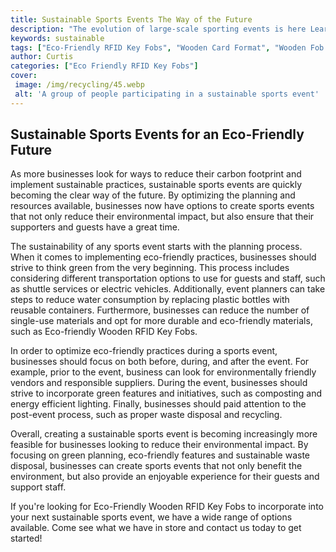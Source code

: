 ```yaml
---
title: Sustainable Sports Events The Way of the Future
description: "The evolution of large-scale sporting events is here Learn the basics of sustainable sports and why it is the way of the future Discover the challenges benefits and cutting-edge solutions to make events more sustainable"
keywords: sustainable
tags: ["Eco-Friendly RFID Key Fobs", "Wooden Card Format", "Wooden Fob Format", "Event Venues"]
author: Curtis
categories: ["Eco Friendly RFID Key Fobs"]
cover: 
 image: /img/recycling/45.webp
 alt: 'A group of people participating in a sustainable sports event'
---
```

## Sustainable Sports Events for an Eco-Friendly Future
As more businesses look for ways to reduce their carbon footprint and implement sustainable practices, sustainable sports events are quickly becoming the clear way of the future. By optimizing the planning and resources available, businesses now have options to create sports events that not only reduce their environmental impact, but also ensure that their supporters and guests have a great time. 

The sustainability of any sports event starts with the planning process. When it comes to implementing eco-friendly practices, businesses should strive to think green from the very beginning. This process includes considering different transportation options to use for guests and staff, such as shuttle services or electric vehicles. Additionally, event planners can take steps to reduce water consumption by replacing plastic bottles with reusable containers. Furthermore, businesses can reduce the number of single-use materials and opt for more durable and eco-friendly materials, such as Eco-friendly Wooden RFID Key Fobs. 

In order to optimize eco-friendly practices during a sports event, businesses should focus on both before, during, and after the event. For example, prior to the event, business can look for environmentally friendly vendors and responsible suppliers. During the event, businesses should strive to incorporate green features and initiatives, such as composting and energy efficient lighting. Finally, businesses should paid attention to the post-event process, such as proper waste disposal and recycling. 

Overall, creating a sustainable sports event is becoming increasingly more feasible for businesses looking to reduce their environmental impact. By focusing on green planning, eco-friendly features and sustainable waste disposal, businesses can create sports events that not only benefit the environment, but also provide an enjoyable experience for their guests and support staff. 

If you're looking for Eco-Friendly Wooden RFID Key Fobs to incorporate into your next sustainable sports event, we have a wide range of options available. Come see what we have in store and contact us today to get started!
